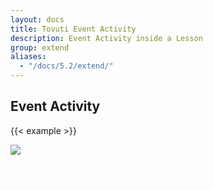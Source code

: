 ```yaml
---
layout: docs
title: Tovuti Event Activity
description: Event Activity inside a Lesson
group: extend
aliases:
  - "/docs/5.2/extend/"
---
```




## Event Activity

<!-- markdownlint-disable -->
{{< example >}}
  <div class="row">
    <div class="col-12 d-flex flex-fill col-lg-8">
      <div class="border rounded shadow-sm">
        <div class="card border border-0 overflow-hidden">
          <div class="row g-0">
            <div class="col-lg-2 col-0 d-none d-sm-block border border-0 position-relative">
              <img src="/docs/5.2/assets/img/tovuti/space3.jpg"
                class="border border-0 d-none d-sm-blocks object-fit-cover img-fluid border-0 h-100">
              <div class="position-absolute top-0 start-0 rounded mx-2 my-2 p-2" x-ref="picker" type="span">
              <label class="toggleButton">
                  <input type="checkbox">
                  <div><svg viewBox="0 0 44 44"><path d="M14,24 L21,31 L39.7428882,11.5937758 C35.2809627,6.53125861 30.0333333,4 24,4 C12.95,4 4,12.95 4,24 C4,35.05 12.95,44 24,44 C35.05,44 44,35.05 44,24 C44,19.3 42.5809627,15.1645919 39.7428882,11.5937758" transform="translate(-2.000000, -2.000000)"></path></svg></div>Required</label></div>
                  <style>
              .toggleButton {
                cursor: pointer;
                display: flex;
                align-items: center;
                gap: 0.75rem;
                color: #fff;
                transform-origin: 50% 50%;
                transform-style: preserve-3d;
                transition: transform 0.14s ease;
              }
              .toggleButton:active {
                transform: rotateX(30deg);
              }
              .toggleButton input {
                display: none;
              }
              .toggleButton input + div {
                border: 3px solid rgba(255, 255, 255, 0.2);
                border-radius: 50%;
                position: relative;
                width: 44px;
                height: 44px;
              }
              .toggleButton input + div svg {
                fill: none;
                stroke-width: 3.6;
                stroke: #fff;
                stroke-linecap: round;
                stroke-linejoin: round;
                width: 44px;
                height: 44px;
                display: block;
                position: absolute;
                left: -3px;
                top: -3px;
                right: -3px;
                bottom: -3px;
                z-index: 1;
                stroke-dashoffset: 124.6;
                stroke-dasharray: 0 162.6 133 29.6;
                transition: all 0.4s ease 0s;
              }
              .toggleButton input + div:before, .toggleButton input + div:after {
                content: "";
                width: 3px;
                height: 16px;
                background: #fff;
                position: absolute;
                left: 50%;
                top: 50%;
                border-radius: 5px;
              }
              .toggleButton input + div:before {
                opacity: 0;
                transform: scale(0.3) translate(-50%, -50%) rotate(45deg);
                -webkit-animation: bounceInBefore 0.3s linear forwards 0.3s;
                        animation: bounceInBefore 0.3s linear forwards 0.3s;
              }
              .toggleButton input + div:after {
                opacity: 0;
                transform: scale(0.3) translate(-50%, -50%) rotate(-45deg);
                -webkit-animation: bounceInAfter 0.3s linear forwards 0.3s;
                        animation: bounceInAfter 0.3s linear forwards 0.3s;
              }
              .toggleButton input:checked + div svg {
                stroke-dashoffset: 162.6;
                stroke-dasharray: 0 162.6 28 134.6;
                transition: all 0.4s ease 0.2s;
              }
              .toggleButton input:checked + div:before {
                opacity: 0;
                transform: scale(0.3) translate(-50%, -50%) rotate(45deg);
                -webkit-animation: bounceInBeforeDont 0.3s linear forwards 0s;
                        animation: bounceInBeforeDont 0.3s linear forwards 0s;
              }
              .toggleButton input:checked + div:after {
                opacity: 0;
                transform: scale(0.3) translate(-50%, -50%) rotate(-45deg);
                -webkit-animation: bounceInAfterDont 0.3s linear forwards 0s;
                        animation: bounceInAfterDont 0.3s linear forwards 0s;
              }
              @-webkit-keyframes bounceInBefore {
                0% {
                  opacity: 0;
                  transform: scale(0.3) translate(-50%, -50%) rotate(45deg);
                }
                50% {
                  opacity: 0.9;
                  transform: scale(1.1) translate(-50%, -50%) rotate(45deg);
                }
                80% {
                  opacity: 1;
                  transform: scale(0.89) translate(-50%, -50%) rotate(45deg);
                }
                100% {
                  opacity: 1;
                  transform: scale(1) translate(-50%, -50%) rotate(45deg);
                }
              }
              @keyframes bounceInBefore {
                0% {
                  opacity: 0;
                  transform: scale(0.3) translate(-50%, -50%) rotate(45deg);
                }
                50% {
                  opacity: 0.9;
                  transform: scale(1.1) translate(-50%, -50%) rotate(45deg);
                }
                80% {
                  opacity: 1;
                  transform: scale(0.89) translate(-50%, -50%) rotate(45deg);
                }
                100% {
                  opacity: 1;
                  transform: scale(1) translate(-50%, -50%) rotate(45deg);
                }
              }
              @-webkit-keyframes bounceInAfter {
                0% {
                  opacity: 0;
                  transform: scale(0.3) translate(-50%, -50%) rotate(-45deg);
                }
                50% {
                  opacity: 0.9;
                  transform: scale(1.1) translate(-50%, -50%) rotate(-45deg);
                }
                80% {
                  opacity: 1;
                  transform: scale(0.89) translate(-50%, -50%) rotate(-45deg);
                }
                100% {
                  opacity: 1;
                  transform: scale(1) translate(-50%, -50%) rotate(-45deg);
                }
              }
              @keyframes bounceInAfter {
                0% {
                  opacity: 0;
                  transform: scale(0.3) translate(-50%, -50%) rotate(-45deg);
                }
                50% {
                  opacity: 0.9;
                  transform: scale(1.1) translate(-50%, -50%) rotate(-45deg);
                }
                80% {
                  opacity: 1;
                  transform: scale(0.89) translate(-50%, -50%) rotate(-45deg);
                }
                100% {
                  opacity: 1;
                  transform: scale(1) translate(-50%, -50%) rotate(-45deg);
                }
              }
              @-webkit-keyframes bounceInBeforeDont {
                0% {
                  opacity: 1;
                  transform: scale(1) translate(-50%, -50%) rotate(45deg);
                }
                100% {
                  opacity: 0;
                  transform: scale(0.3) translate(-50%, -50%) rotate(45deg);
                }
              }
              @keyframes bounceInBeforeDont {
                0% {
                  opacity: 1;
                  transform: scale(1) translate(-50%, -50%) rotate(45deg);
                }
                100% {
                  opacity: 0;
                  transform: scale(0.3) translate(-50%, -50%) rotate(45deg);
                }
              }
              @-webkit-keyframes bounceInAfterDont {
                0% {
                  opacity: 1;
                  transform: scale(1) translate(-50%, -50%) rotate(-45deg);
                }
                100% {
                  opacity: 0;
                  transform: scale(0.3) translate(-50%, -50%) rotate(-45deg);
                }
              }
              @keyframes bounceInAfterDont {
                0% {
                  opacity: 1;
                  transform: scale(1) translate(-50%, -50%) rotate(-45deg);
                }
                100% {
                  opacity: 0;
                  transform: scale(0.3) translate(-50%, -50%) rotate(-45deg);
                }
              }</style><script>
              var toggle = document.querySelector('.toggleButton input')
              var animate = setInterval(() => {
                  toggle.checked = !toggle.checked
              }, 3000)

              document.querySelector('body').addEventListener('click', () => {
                clearInterval(animate);
              })
            </script>
            </div>
            <div class="col-lg-10 p-0">
            <div class="btn-group-vertical w-100 rounded-0 border-bottom" role="group" aria-label="Horizontal radio toggle button group">
  <input type="radio" class="btn-check" name="vbtn-radio" id="vbtn-radio1" autocomplete="off" checked>
  <label class="btn bg-danger bg-opacity-25 text-danger rounded-0 border-0" for="vbtn-radio1"><i class="fa fa-circle-xmark me-2"></i>Required</label>
  <input type="radio" class="btn-check text-success" name="vbtn-radio" id="vbtn-radio2" autocomplete="off">
  <label class="btn bg-success bg-opacity-25 text-success rounded-0 border-0" for="vbtn-radio2"><i class="fa fa-circle-check me-2"></i>Complete</label>
</div>
              <div class="alert alert-warning alert-dismissible fade show rounded-0 text-start mb-0" role="alert">
                <strong>$alertStrong</strong> $alertText
                <button type="button" class="btn-close" data-bs-dismiss="alert" aria-label="Close"></button>
              </div>
              <div class="card-body p-0">
                <div class="p-4 text-start">
                  <h5 class="card-title" contenteditable="true">$eventTitle<div class="isEditable"></div></h5>
                  <p class="position-relative mb-0" contenteditable="true">$short-description<span class="isEditable"></span></p>
                </div>
                <div class="hstack flex-wrap gap-1 p-3 w-100 border-top">
                      <div class="d-flex" x-data="{ value: ['11/09/2022'],
                              init() {
                                  let picker = flatpickr(this.$refs.picker, {
                                      dateFormat: 'm/d/Y',
                                      defaultDate: this.value,
                                      onChange: (date, dateString) => {
                                          this.value = dateString.split(' to ')  } })
                                  this.$watch('value', () => picker.setDate(this.value)) }, }">
                          <p class="ps-2 py-2 my-0"><i class="fa fa-calendar me-2"></i><em class="fw-bold fst-normal me-1">$date:</em></p>
                          <input class="border-0 ps-0 w-auto" x-ref="picker" type="text">
                      </div>
                      <div class="d-flex w-100 justify-content-start" x-data="{ value: ['11/09/2022', ' 11/27/2022'],
                              init() {
                                  let picker = flatpickr(this.$refs.picker, {
                                       mode: 'range',
                                      dateFormat: 'm/d/Y',
                                      defaultDate: this.value,
                                      onChange: (date, dateString) => {
                                          this.value = dateString.split(' to ')  } })
                                  this.$watch('value', () => picker.setDate(this.value)) }, }">
                          <p class="ps-2 py-2 my-0 text-start w-100"><i class="fa fa-calendar me-2"></i><em class="fw-bold fst-normal me-1">$dateRange:</em></p>
                          <input class="border-0 ps-0 w-auto" x-ref="picker" type="text">
                      </div>
                      <p class="ps-2 py-2 my-0 text-start w-100"><i class="fa fa-clock me-2"></i><em
                      class="fw-bold fst-normal me-1 w-100">Start time:</em>$time $anteMeridiem, $timeZone</p>
                      <p class="ps-2 py-2 my-0 text-start w-100"><i class="fa fa-alarm-clock me-2"></i><em
                      class="fw-bold fst-normal me-1">End time:</em>$time $anteMeridiem, $timeZone</p>
                      <p class="ps-2 py-2 my-0 text-start"><i class="fa fa-map me-2"></i><em
                      class="fw-bold fst-normal me-1">Where:</em><a href="">Get Directions to this Event</a></p>
                      <button type="button" class="btn btn-link ps-2 py-2 d-flex gap-2 justify-content-start align-items-center w-100"><img src="/docs/5.2/assets/img/tovuti/logos/teams.svg" class="object-fit-cover img-fluid text-decoration-none" style="height: 16px;">Join with Microsoft Teams</button>
                      <button type="button" class="btn btn-link ps-2 py-2 d-flex gap-2 justify-content-start align-items-center w-100"><img src="/docs/5.2/assets/img/tovuti/logos/g-meet.svg" class="object-fit-cover img-fluid text-decoration-none" style="height: 16px;">Join with Google Meet</button>
                      <p class="ps-2 py-2 my-0 w-100 text-start"><i class="fa fa-circle-video me-2"></i><a href="">Join Virtual Classroom</a></p>
                </div>
                <div
                  class="hstack bg-light flex-wrap gap-3 p-3 w-100 border-top align-items-bottom justify-content-between h-100">
                  <button type="button"
                    class="btn btn-link  text-decoration-none d-flex gap-2 justify-content-center align-items-center"><i
                      class="fa fa-right-to-bracket"></i>Register for this Event</button>
                  <button type="button" class="btn btn-brand-white border text-black text-decoration-none d-flex gap-2 justify-content-center align-items-center ps-2"><i class="fa fa-arrow-right"></i>More Details</button>
                </div>
                <div
                  class="hstack bg-light flex-wrap gap-3 p-3 w-100 border-top align-items-bottom justify-content-between h-100">
                  <span
                    class="bg-danger bg-opacity-10 p-2 rounded text-danger text-decoration-none d-flex gap-2 justify-content-center align-items-center"><i
                      class="fa fa-circle-xmark"></i>Event is at max capacity</span>
                  <span
                    class="text-start">Would you like to be added to the Waitlist? If a spot does become available you will be added as a registered attendee to this event.</span>
                  <button type="button" class="btn bg-warning border border-warning bg-opacity-10 text-black text-decoration-none d-flex gap-2 justify-content-center align-items-center ps-2"><input class="form-check-input m-0 p-22" type="checkbox" value="" id="flexCheckChecked" checked><label class="form-check-label" for="flexCheckChecked">Add me to Waitlist</label></button>
                  <button type="button" class="btn btn-brand-white border text-black text-decoration-none d-flex gap-2 justify-content-center align-items-center ps-2"><i class="fa fa-arrow-right"></i>More Details</button>
                </div>
                <div
                  class="hstack bg-light flex-wrap gap-3 p-3 w-100 border-top align-items-bottom justify-content-between h-100">
                  <button type="button"
                    class="btn btn-link  text-decoration-none d-flex gap-2 justify-content-center align-items-center"><i
                      class="fa-solid fa-check-to-slot"></i>Check-in to this Event</button>
                  <button type="button" class="btn btn-brand-white border text-black text-decoration-none d-flex gap-2 justify-content-center align-items-center ps-2"><i class="fa fa-arrow-right"></i>More Details</button>
                </div>
                <div class="hstack flex-wrap gap-1 p-3 w-100 border-top justify-content-evenly text-center"><span class="w-100 mb-2" data-ace='{"title":"$eventName","desc":"Event 2 description","location":"Location of Event 2","time":{"start":"March 27, 2016 12:00:00", "end":"November 10th, 2022 14:00:00", "zone":"+05:30"}, "organizer":{"name":"Tovuti LMS", "email": "bryan@tovutiteam.com"}}'>Add this to your calendar</span><a><img src="/docs/5.2/assets/img/tovuti/calendar/calendar_google.svg" class="w-auto" style="height:40px;"></a><div class="vr"></div><a><img src="/docs/5.2/assets/img/tovuti/calendar/calendar_iCloud.svg" class="w-auto" style="height:40px;"></a><div class="vr"></div><a><img src="/docs/5.2/assets/img/tovuti/calendar/calendar_yahoo.svg" class="w-auto" style="height:40px;"></a></div>
                <script>
                  $( ".addToCal" ).on( "click", function(){
                      $( this ).toggleClass( "open" );
                  } );

                  $( ".addToCalOptions a" ).on( "click", function(){
                      var $this = $( this ),
                          data = $this.closest( ".container" ).find( "button" ).data( "ace" ),
                          type = $this.data( "type" ),
                          url = "";
                      // console.log( data );
                      console.log( type );
                      switch( type ){
                          case "google":
                              url = getUrl_google( data );
                              break;
                          case "yahoo":
                              url = getUrl_yahoo( data );
                              break;
                          case "hotmail":
                              url = getUrl_hotmail( data );
                              break;
                          case "ics":
                              // Logic to download ics file.
                              break;
                          default:
                              break;
                      }
                      console.log( url );
                      window.open( url, '_blank' );
                  } );


                  function getUrl_google( data ) {
                      var url = 'https://www.google.com/calendar/event?action=TEMPLATE';
                      url += '&text=' + encodeURIComponent(data.title);
                      url += '&details=' + encodeURIComponent(data.desc);
                      url += '&location=' + encodeURIComponent(data.location);
                      url += '&dates=' + encodeURIComponent(_getUTCTime(data.time.start, data.time.zone) + '/' + _getUTCTime(data.time.end, data.time.zone));  // time needs to be sent as UTC and let Google handle converting to local
                      url += '&sprop=website:' + encodeURIComponent(data.url);
                      url += '&sprop=name:' + encodeURIComponent(data.organizer.name);
                      return url;
                  }
                  function getUrl_yahoo( data ) {
                      var url = 'http://calendar.yahoo.com?v=60';
                      url += '&TITLE=' + encodeURIComponent(data.title);
                      url += '&DESC=' + encodeURIComponent(data.desc);
                      url += '&URL=' + encodeURIComponent(data.url);
                      url += '&in_loc=' + encodeURIComponent(data.location);
                      url += '&ST=' + _getUTCTime(data.time.start, data.time.zone);
                      url += '&DUR=' + _getDateDiff(data.time.start, data.time.end);
                      return url;
                  }
                  function getUrl_hotmail( data ) {
                      var url = 'https://bay02.calendar.live.com/calendar/calendar.aspx?rru=addevent';
                      url += '&dtstart=' + _getUTCTime(data.time.start, data.time.zone);
                      url += '&dtend=' + _getUTCTime(data.time.end, data.time.zone);
                      url += '&summary=' + encodeURIComponent(data.title);
                      url += '&location=' + encodeURIComponent(data.location);
                      url += '&description=' + encodeURIComponent(data.desc);
                      url += '&allday=' + "false";
                      url += '&uid=' + "";
                      return url;
                  }

                  function _getUTCTime( dateObj, zone ) {
                      var newDateObj = _adjustToUTC(dateObj, zone);
                      return _getDatePart(newDateObj.getFullYear(),4) + _getDatePart(newDateObj.getMonth()+1,2) + _getDatePart(newDateObj.getDate(),2) + 'T' + _getDatePart(newDateObj.getHours(),2) + _getDatePart(newDateObj.getMinutes(),2) + _getDatePart(newDateObj.getSeconds(),2) + 'Z';
                  }

                  function _getDatePart(part, digits){
                      part = part.toString();
                      while(part.length < digits) {
                          part = '0' + part;
                      }
                      return part;
                  }

                  function _adjustToUTC(dateObj, zone){
                      var dateOut = new Date(dateObj),
                      hours, mins;

                      if(isNaN(dateOut.getTime())) {
                          return new Date();
                      }

                      // adjust to UTC
                      hours = zone.substring(1,3);
                      mins = zone.substring(4,6);
                      if(zone.substring(0,1) === '-') {
                          dateOut.setHours(dateOut.getHours() + (hours-0));
                          dateOut.setMinutes(dateOut.getMinutes() + (mins-0));
                      } else {
                          dateOut.setHours(dateOut.getHours() - hours);
                          dateOut.setMinutes(dateOut.getMinutes() - mins);
                      }
                      return dateOut;
                  }

                  function _getDateDiff(startDate, endDate) {
                      var diff = Math.floor((endDate - startDate)/60000),
                      hours = Math.floor(diff/60),
                      mins = diff - (hours * 60);
                      return this._getDatePart(hours,2) + this._getDatePart(mins,2);
                  }
                </script>
                <div
                  class="hstack bg-success flex-wrap gap-3 p-3 w-100 border-top align-items-bottom justify-content-between h-100 ps-4">
                  <span
                    class="text-decoration-none d-flex gap-2 ps-1 text-light justify-content-center align-items-center "><i
                      class="fa-solid fa-check"></i>You're Registered!</span>
                  <button type="button" class="btn btn-light text-black text-decoration-none d-flex gap-2 justify-content-center align-items-center ps-2"><i class="fa fa-arrow-right"></i>More Details</button>
                </div>
              </div>
            </div>
          </div>
        </div>
      </div>
    </div>
    <div class="col-12 col-md-4 w-auto h-100">
      <div class="d-flex bg-light flex-column p-0 border rounded shadow-sm">
        <div class="d-flex align-items-center justify-content-center gap-2 p-3 border-bottom text-success">
          <i class="fa-solid fa-circle-check"></i><span>Lesson Complete</span>
        </div>
        <div class="d-flex flex-column flex-lg-row align-items-center justify-content-center p-3 gap-3">
          <button type="button" class="btn btn-success w-md-auto"><i
              class="fa-solid fa-circle-check"></i></button>
          <div class="object-fit-cover next-lesson-cover rounded" style="background-image: url(/docs/5.2/assets/img/tovuti/pricing-modifiers/img/illustration.jpg); min-width:140px; min-height:140px; max-width: 100%; max-height: 100%; width: 100%; height:auto; aspect-ratio: 1 / 1; background-position: 50% 50%;">
          </div>
          <button type="button" class="btn btn-dark w-md-auto"><i class="fa-solid fa-unlock"></i></button>
        </div>
        <div class="d-flex align-items-center justify-content-center p-3 border-top gap-2">
          <a class="d-flex align-items-center justify-content-center gap-2 text-decoration-none"><i
              class="fa-solid fa-forward"></i>
            <h6 class="my-0 fw-normal">Continue to next Lesson</h6>
          </a>
        </div>
      </div>
    </div>
  </div>
{{< /example >}}


<!-- markdownlint-restore -->
